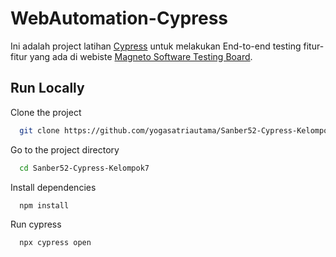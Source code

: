 # WebAutomation-Cypress
Ini adalah project latihan [Cypress](https://www.cypress.io/) untuk melakukan End-to-end testing fitur-fitur yang ada di webiste [Magneto Software Testing Board](https://magento.softwaretestingboard.com/).

## Run Locally

Clone the project

```bash
  git clone https://github.com/yogasatriautama/Sanber52-Cypress-Kelompok7.git
```

Go to the project directory

```bash
  cd Sanber52-Cypress-Kelompok7
```

Install dependencies

```bash
  npm install
```

Run cypress

```bash
  npx cypress open
```